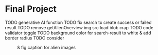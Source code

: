 # Final Project

<!-- final_project -->
TODO generative AI function
TODO fix search to create success or failed result
TODO remove getAlienOverview img src load blob crap
TODO code validator toggle
TODO background color for search-result to white & add border radius
TODO consider <figure> & fig caption for alien images
